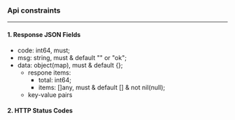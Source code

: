 ### Api constraints
---

#### 1. Response JSON Fields
- code: int64, must;
- msg: string, must & default "" or "ok";
- data: object(map), must & default {};
  - respone items:
    - total: int64;
    - items: []any, must & default [] & not nil(null);
  - key-value pairs

#### 2. HTTP Status Codes
